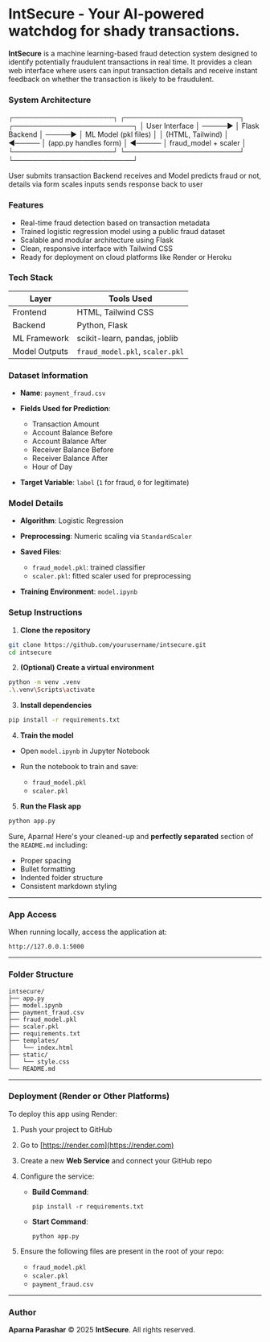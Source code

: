 # IntSecure - Your AI-powered watchdog for shady transactions.

**IntSecure** is a machine learning-based fraud detection system designed to identify potentially fraudulent transactions in real time. It provides a clean web interface where users can input transaction details and receive instant feedback on whether the transaction is likely to be fraudulent.

### System Architecture

┌────────────────────┐ ┌───────────────────────┐ ┌────────────────────────┐
│ User Interface │ ─────▶ │ Flask Backend │ ─────▶ │ ML Model (pkl files) │
│ (HTML, Tailwind) │ ◀───── │ (app.py handles form) │ ◀───── │ fraud_model + scaler │
└────────────────────┘ └───────────────────────┘ └────────────────────────┘

User submits transaction         Backend receives and         Model predicts fraud or not,
   details via form              scales inputs                sends response back to user

### Features

* Real-time fraud detection based on transaction metadata
* Trained logistic regression model using a public fraud dataset
* Scalable and modular architecture using Flask
* Clean, responsive interface with Tailwind CSS
* Ready for deployment on cloud platforms like Render or Heroku

### Tech Stack

| Layer         | Tools Used                      |
| ------------- | ------------------------------- |
| Frontend      | HTML, Tailwind CSS              |
| Backend       | Python, Flask                   |
| ML Framework  | scikit-learn, pandas, joblib    |
| Model Outputs | `fraud_model.pkl`, `scaler.pkl` |


### Dataset Information

* **Name**: `payment_fraud.csv`
* **Fields Used for Prediction**:

  * Transaction Amount
  * Account Balance Before
  * Account Balance After
  * Receiver Balance Before
  * Receiver Balance After
  * Hour of Day
* **Target Variable**: `label` (`1` for fraud, `0` for legitimate)

### Model Details

* **Algorithm**: Logistic Regression
* **Preprocessing**: Numeric scaling via `StandardScaler`
* **Saved Files**:

  * `fraud_model.pkl`: trained classifier
  * `scaler.pkl`: fitted scaler used for preprocessing
* **Training Environment**: `model.ipynb`

### Setup Instructions

1. **Clone the repository**

```bash
git clone https://github.com/yourusername/intsecure.git
cd intsecure
```

2. **(Optional) Create a virtual environment**

```bash
python -m venv .venv
.\.venv\Scripts\activate
```

3. **Install dependencies**

```bash
pip install -r requirements.txt
```

4. **Train the model**

* Open `model.ipynb` in Jupyter Notebook
* Run the notebook to train and save:

  * `fraud_model.pkl`
  * `scaler.pkl`

5. **Run the Flask app**

```bash
python app.py
```

Sure, Aparna! Here's your cleaned-up and **perfectly separated** section of the `README.md` including:

* Proper spacing
* Bullet formatting
* Indented folder structure
* Consistent markdown styling

---

### App Access

When running locally, access the application at:

```
http://127.0.0.1:5000
```

---

### Folder Structure

```
intsecure/
├── app.py
├── model.ipynb
├── payment_fraud.csv
├── fraud_model.pkl
├── scaler.pkl
├── requirements.txt
├── templates/
│   └── index.html
├── static/
│   └── style.css
└── README.md
```

---

###  Deployment (Render or Other Platforms)

To deploy this app using Render:

1. Push your project to GitHub
2. Go to [https://render.com](https://render.com)
3. Create a new **Web Service** and connect your GitHub repo
4. Configure the service:

   * **Build Command**:

     ```
     pip install -r requirements.txt
     ```
   * **Start Command**:

     ```
     python app.py
     ```
5. Ensure the following files are present in the root of your repo:

   * `fraud_model.pkl`
   * `scaler.pkl`
   * `payment_fraud.csv`

---

###  Author

**Aparna Parashar**
© 2025 **IntSecure**. All rights reserved.



